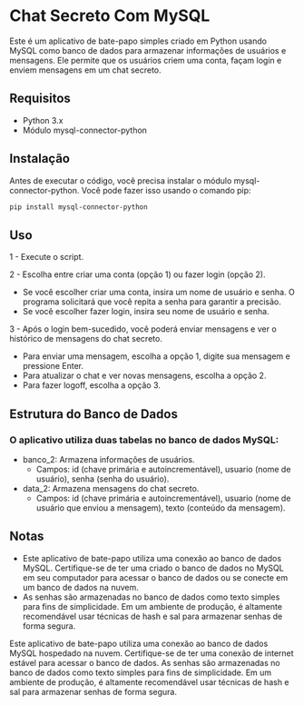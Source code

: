 # Chat Secreto Com MySQL

Este é um aplicativo de bate-papo simples criado em Python usando MySQL como banco de dados para armazenar informações de usuários e mensagens. Ele permite que os usuários criem uma conta, façam login e enviem mensagens em um chat secreto.
## Requisitos

- Python 3.x
- Módulo mysql-connector-python

## Instalação
Antes de executar o código, você precisa instalar o módulo mysql-connector-python. Você pode fazer isso usando o comando pip:
```bash
pip install mysql-connector-python
```
## Uso
1 - Execute o script.

2 - Escolha entre criar uma conta (opção 1) ou fazer login (opção 2).
  - Se você escolher criar uma conta, insira um nome de usuário e senha. O programa solicitará que você repita a senha para garantir a precisão.
  - Se você escolher fazer login, insira seu nome de usuário e senha.
    
3 - Após o login bem-sucedido, você poderá enviar mensagens e ver o histórico de mensagens do chat secreto.
  - Para enviar uma mensagem, escolha a opção 1, digite sua mensagem e pressione Enter.
  - Para atualizar o chat e ver novas mensagens, escolha a opção 2.
  - Para fazer logoff, escolha a opção 3.

## Estrutura do Banco de Dados

### O aplicativo utiliza duas tabelas no banco de dados MySQL:
- banco_2: Armazena informações de usuários.
    - Campos: id (chave primária e autoincrementável), usuario (nome de usuário), senha (senha do usuário).
- data_2: Armazena mensagens do chat secreto.
    - Campos: id (chave primária e autoincrementável), usuario (nome de usuário que enviou a mensagem), texto (conteúdo da mensagem).
 
## Notas
- Este aplicativo de bate-papo utiliza uma conexão ao banco de dados MySQL. Certifique-se de ter uma criado o banco de dados no MySQL em seu computador para acessar o banco de dados ou se conecte em um banco de dados na nuvem.
- As senhas são armazenadas no banco de dados como texto simples para fins de simplicidade. Em um ambiente de produção, é altamente recomendável usar técnicas de hash e sal para armazenar senhas de forma segura.

Este aplicativo de bate-papo utiliza uma conexão ao banco de dados MySQL hospedado na nuvem. Certifique-se de ter uma conexão de internet estável para acessar o banco de dados.
As senhas são armazenadas no banco de dados como texto simples para fins de simplicidade. Em um ambiente de produção, é altamente recomendável usar técnicas de hash e sal para armazenar senhas de forma segura.
